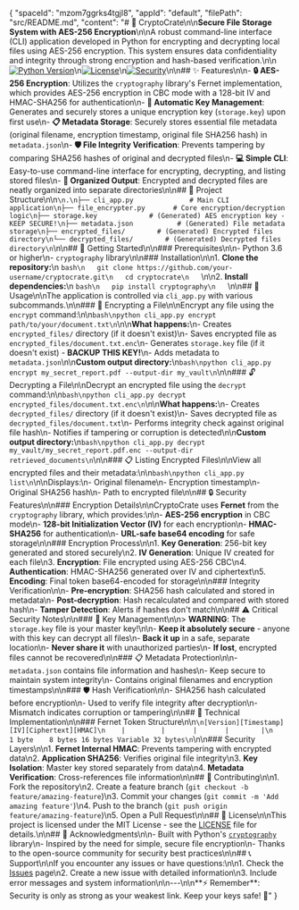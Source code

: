 {
  "spaceId": "mzom7ggrks4tgjl8",
  "appId": "default",
  "filePath": "src/README.md",
  "content": "# 🔐 CryptoCrate\n\n**Secure File Storage System with AES-256 Encryption**\n\nA robust command-line interface (CLI) application developed in Python for encrypting and decrypting local files using AES-256 encryption. This system ensures data confidentiality and integrity through strong encryption and hash-based verification.\n\n[![Python Version](https://img.shields.io/badge/python-3.6%2B-blue.svg)](https://python.org)\n[![License](https://img.shields.io/badge/license-MIT-green.svg)](LICENSE)\n[![Security](https://img.shields.io/badge/encryption-AES--256-red.svg)](https://en.wikipedia.org/wiki/Advanced_Encryption_Standard)\n\n## ✨ Features\n\n- **🔒 AES-256 Encryption**: Utilizes the `cryptography` library's Fernet implementation, which provides AES-256 encryption in CBC mode with a 128-bit IV and HMAC-SHA256 for authentication\n- **🔑 Automatic Key Management**: Generates and securely stores a unique encryption key (`storage.key`) upon first use\n- **📋 Metadata Storage**: Securely stores essential file metadata (original filename, encryption timestamp, original file SHA256 hash) in `metadata.json`\n- **🛡️ File Integrity Verification**: Prevents tampering by comparing SHA256 hashes of original and decrypted files\n- **💻 Simple CLI**: Easy-to-use command-line interface for encrypting, decrypting, and listing stored files\n- **📁 Organized Output**: Encrypted and decrypted files are neatly organized into separate directories\n\n## 📁 Project Structure\n\n```\n.\n├── cli_app.py              # Main CLI application\n├── file_encrypter.py       # Core encryption/decryption logic\n├── storage.key             # (Generated) AES encryption key - KEEP SECURE!\n├── metadata.json           # (Generated) File metadata storage\n├── encrypted_files/        # (Generated) Encrypted files directory\n└── decrypted_files/        # (Generated) Decrypted files directory\n```\n\n## 🚀 Getting Started\n\n### Prerequisites\n\n- Python 3.6 or higher\n- `cryptography` library\n\n### Installation\n\n1. **Clone the repository:**\n   ```bash\n   git clone https://github.com/your-username/cryptocrate.git\n   cd cryptocrate\n   ```\n\n2. **Install dependencies:**\n   ```bash\n   pip install cryptography\n   ```\n\n## 📖 Usage\n\nThe application is controlled via `cli_app.py` with various subcommands.\n\n### 🔐 Encrypting a File\n\nEncrypt any file using the `encrypt` command:\n\n```bash\npython cli_app.py encrypt path/to/your/document.txt\n```\n\n**What happens:**\n- Creates `encrypted_files/` directory (if it doesn't exist)\n- Saves encrypted file as `encrypted_files/document.txt.enc`\n- Generates `storage.key` file (if it doesn't exist) - **BACKUP THIS KEY!**\n- Adds metadata to `metadata.json`\n\n**Custom output directory:**\n```bash\npython cli_app.py encrypt my_secret_report.pdf --output-dir my_vault\n```\n\n### 🔓 Decrypting a File\n\nDecrypt an encrypted file using the `decrypt` command:\n\n```bash\npython cli_app.py decrypt encrypted_files/document.txt.enc\n```\n\n**What happens:**\n- Creates `decrypted_files/` directory (if it doesn't exist)\n- Saves decrypted file as `decrypted_files/document.txt`\n- Performs integrity check against original file hash\n- Notifies if tampering or corruption is detected\n\n**Custom output directory:**\n```bash\npython cli_app.py decrypt my_vault/my_secret_report.pdf.enc --output-dir retrieved_documents\n```\n\n### 📋 Listing Encrypted Files\n\nView all encrypted files and their metadata:\n\n```bash\npython cli_app.py list\n```\n\nDisplays:\n- Original filename\n- Encryption timestamp\n- Original SHA256 hash\n- Path to encrypted file\n\n## 🔒 Security Features\n\n### Encryption Details\n\nCryptoCrate uses **Fernet** from the `cryptography` library, which provides:\n\n- **AES-256 encryption** in CBC mode\n- **128-bit Initialization Vector (IV)** for each encryption\n- **HMAC-SHA256** for authentication\n- **URL-safe base64 encoding** for safe storage\n\n### Encryption Process\n\n1. **Key Generation**: 256-bit key generated and stored securely\n2. **IV Generation**: Unique IV created for each file\n3. **Encryption**: File encrypted using AES-256 CBC\n4. **Authentication**: HMAC-SHA256 generated over IV and ciphertext\n5. **Encoding**: Final token base64-encoded for storage\n\n### Integrity Verification\n\n- **Pre-encryption**: SHA256 hash calculated and stored in metadata\n- **Post-decryption**: Hash recalculated and compared with stored hash\n- **Tamper Detection**: Alerts if hashes don't match\n\n## ⚠️ Critical Security Notes\n\n### 🔑 Key Management\n\n> **WARNING**: The `storage.key` file is your master key!\n\n- **Keep it absolutely secure** - anyone with this key can decrypt all files\n- **Back it up** in a safe, separate location\n- **Never share it** with unauthorized parties\n- **If lost**, encrypted files cannot be recovered\n\n### 📋 Metadata Protection\n\n- `metadata.json` contains file information and hashes\n- Keep secure to maintain system integrity\n- Contains original filenames and encryption timestamps\n\n### 🛡️ Hash Verification\n\n- SHA256 hash calculated before encryption\n- Used to verify file integrity after decryption\n- Mismatch indicates corruption or tampering\n\n## 🔧 Technical Implementation\n\n### Fernet Token Structure\n\n```\n[Version][Timestamp][IV][Ciphertext][HMAC]\n    |         |       |       |        |\n    1 byte    8 bytes 16 bytes Variable 32 bytes\n```\n\n### Security Layers\n\n1. **Fernet Internal HMAC**: Prevents tampering with encrypted data\n2. **Application SHA256**: Verifies original file integrity\n3. **Key Isolation**: Master key stored separately from data\n4. **Metadata Verification**: Cross-references file information\n\n## 🤝 Contributing\n\n1. Fork the repository\n2. Create a feature branch (`git checkout -b feature/amazing-feature`)\n3. Commit your changes (`git commit -m 'Add amazing feature'`)\n4. Push to the branch (`git push origin feature/amazing-feature`)\n5. Open a Pull Request\n\n## 📄 License\n\nThis project is licensed under the MIT License - see the [LICENSE](LICENSE) file for details.\n\n## 🙏 Acknowledgments\n\n- Built with Python's [`cryptography`](https://cryptography.io/) library\n- Inspired by the need for simple, secure file encryption\n- Thanks to the open-source community for security best practices\n\n## 📞 Support\n\nIf you encounter any issues or have questions:\n\n1. Check the [Issues](https://github.com/your-username/cryptocrate/issues) page\n2. Create a new issue with detailed information\n3. Include error messages and system information\n\n---\n\n**⚡ Remember**: Security is only as strong as your weakest link. Keep your keys safe! 🔐"
}
